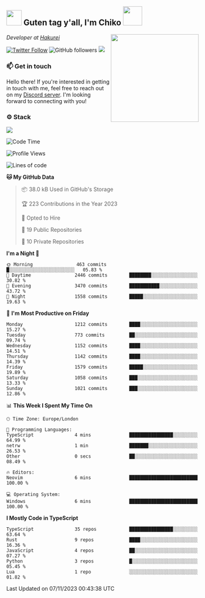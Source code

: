 <h2><img src="https://cdn.discordapp.com/emojis/1100181376730402906.gif?quality=lossless" width="40"> Guten tag y'all, I'm Chiko <img src="https://a.ppy.sh/15907233" width="50"></h2>
<a href="https://twitter.com/Zzul0714/status/1654451338179395585?s=20"><img align='right' src="https://cdn.discordapp.com/attachments/1109162815866023976/1109163700583153705/FvXKt8paEAAR6Ak1.png" width="230"></a>
<p><em>Developer at <a href="https://github.com/hakureiapp">Hakurei</a></em></p>

[![Twitter Follow](https://img.shields.io/twitter/follow/chikoxq?label=Follow)](https://twitter.com/intent/follow?screen_name=chikoxq)
![GitHub followers](https://img.shields.io/github/followers/chikof?label=Follow&style=social)
![](https://komarev.com/ghpvc/?username=chikof&color=blue)

### 📫 Get in touch
Hello there! If you're interested in getting in touch with me, feel free to reach out on my [Discord server](https://discord.gg/sejc7TnX6N). I'm looking forward to connecting with you!

### ⚙️ Stack
![](https://skillicons.dev/icons?i=git,kubernetes,docker,js,ts,cloudflare,css,deno,express,graphql,html,mongodb,nestjs,py,react,apollo,bash,java,lua,nextjs,netlify,nodejs,ps,powershell,rust,neovim,tauri,sentry,postgres,tailwind,prisma,actix)

<!--START_SECTION:waka-->
![Code Time](http://img.shields.io/badge/Code%20Time-1%2C537%20hrs%206%20mins-blue)

![Profile Views](http://img.shields.io/badge/Profile%20Views-0-blue)

![Lines of code](https://img.shields.io/badge/From%20Hello%20World%20I%27ve%20Written-7.2%20million%20lines%20of%20code-blue)

**🐱 My GitHub Data** 

> 📦 38.0 kB Used in GitHub's Storage 
 > 
> 🏆 223 Contributions in the Year 2023
 > 
> 💼 Opted to Hire
 > 
> 📜 19 Public Repositories 
 > 
> 🔑 10 Private Repositories 
 > 
**I'm a Night 🦉** 

```text
🌞 Morning                463 commits         █░░░░░░░░░░░░░░░░░░░░░░░░   05.83 % 
🌆 Daytime                2446 commits        ████████░░░░░░░░░░░░░░░░░   30.82 % 
🌃 Evening                3470 commits        ███████████░░░░░░░░░░░░░░   43.72 % 
🌙 Night                  1558 commits        █████░░░░░░░░░░░░░░░░░░░░   19.63 % 
```
📅 **I'm Most Productive on Friday** 

```text
Monday                   1212 commits        ████░░░░░░░░░░░░░░░░░░░░░   15.27 % 
Tuesday                  773 commits         ██░░░░░░░░░░░░░░░░░░░░░░░   09.74 % 
Wednesday                1152 commits        ████░░░░░░░░░░░░░░░░░░░░░   14.51 % 
Thursday                 1142 commits        ████░░░░░░░░░░░░░░░░░░░░░   14.39 % 
Friday                   1579 commits        █████░░░░░░░░░░░░░░░░░░░░   19.89 % 
Saturday                 1058 commits        ███░░░░░░░░░░░░░░░░░░░░░░   13.33 % 
Sunday                   1021 commits        ███░░░░░░░░░░░░░░░░░░░░░░   12.86 % 
```


📊 **This Week I Spent My Time On** 

```text
🕑︎ Time Zone: Europe/London

💬 Programming Languages: 
TypeScript               4 mins              ████████████████░░░░░░░░░   64.99 % 
netrw                    1 min               ███████░░░░░░░░░░░░░░░░░░   26.53 % 
Other                    0 secs              ██░░░░░░░░░░░░░░░░░░░░░░░   08.49 % 

🔥 Editors: 
Neovim                   6 mins              █████████████████████████   100.00 % 

💻 Operating System: 
Windows                  6 mins              █████████████████████████   100.00 % 
```

**I Mostly Code in TypeScript** 

```text
TypeScript               35 repos            ████████████████░░░░░░░░░   63.64 % 
Rust                     9 repos             ████░░░░░░░░░░░░░░░░░░░░░   16.36 % 
JavaScript               4 repos             ██░░░░░░░░░░░░░░░░░░░░░░░   07.27 % 
Python                   3 repos             █░░░░░░░░░░░░░░░░░░░░░░░░   05.45 % 
Lua                      1 repo              ░░░░░░░░░░░░░░░░░░░░░░░░░   01.82 % 
```




 Last Updated on 07/11/2023 00:43:38 UTC
<!--END_SECTION:waka-->


<!--
<p align="center">
     <a href="https://discord.gg/HhybNhchcC"><img src="https://invidget.switchblade.xyz/sejc7TnX6N" align="center" ><a>
</p> 
-->
